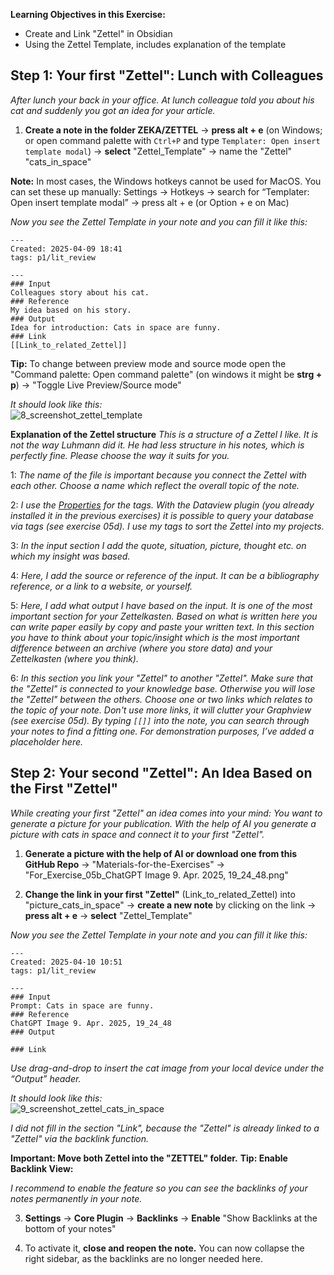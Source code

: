 
**Learning Objectives in this Exercise:**

- Create and Link "Zettel" in Obsidian
- Using the Zettel Template, includes explanation of the template

## Step 1: Your first "Zettel": Lunch with Colleagues

*After lunch your back in your office. At lunch colleague told you about his cat and suddenly you got an idea for your article.*

1. **Create a note in the folder ZEKA/ZETTEL** → **press alt + e** (on Windows; or open command palette with `Ctrl+P` and type `Templater: Open insert template modal`) → **select** "Zettel_Template" → name the "Zettel" "cats_in_space"  

**Note:** In most cases, the Windows hotkeys cannot be used for MacOS. You can set these up manually: Settings → Hotkeys → search for “Templater: Open insert template modal” → press alt + e (or Option + e on Mac)

*Now you see the Zettel Template in your note and you can fill it like this:*

```
---
Created: 2025-04-09 18:41
tags: p1/lit_review

---
### Input
Colleagues story about his cat. 
### Reference
My idea based on his story.
### Output
Idea for introduction: Cats in space are funny.
### Link
[[Link_to_related_Zettel]]
```

**Tip:** To change between preview mode and source mode open the "Command palette: Open command palette" (on windows it might be **strg + p**)  → "Toggle Live Preview/Source mode"

*It should look like this:* <br>
![8_screenshot_zettel_template](https://github.com/user-attachments/assets/576e9902-ad45-4d90-b190-7c572018d59c)


**Explanation of the Zettel structure**
*This is a structure of a Zettel I like. It is not the way Luhmann did it. He had less structure in his notes, which is perfectly fine. Please choose the way it suits for you.*

1: *The name of the file is important because you connect the Zettel with each other. Choose a name which reflect the overall topic of the note.*

2: *I use the [Properties](https://help.obsidian.md/properties) for the tags. With the Dataview plugin (you already installed it in the previous exercises) it is possible to query your database via tags (see exercise 05d). I use my tags to sort the Zettel into my projects.*

3: *In the input section I add the quote, situation, picture, thought etc. on which my insight was based.*

4: *Here, I add the source or reference of the input. It can be a bibliography reference, or a link to a website, or yourself.*

5: *Here, I add what output I have based on the input. It is one of the most important section for your Zettelkasten. Based on what is written here you can write paper easily by copy and paste your written text. In this section you have to think about your topic/insight which is the most important difference between an archive (where you store data) and your Zettelkasten (where you think).*

6: *In this section you link your "Zettel" to another "Zettel". Make sure that the "Zettel" is connected to your knowledge base. Otherwise you will lose the "Zettel" between the others. Choose one or two links which relates to the topic of your note. Don't use more links, it will clutter your Graphview (see exercise 05d). By typing `[[]]` into the note, you can search through your notes to find a fitting one. For demonstration purposes, I’ve added a placeholder here.* 

## Step 2: Your second "Zettel": An Idea Based on the First "Zettel"

*While creating your first "Zettel" an idea comes into your mind: You want to generate a picture for your publication. With the help of AI you generate a picture with cats in space and connect it to your first "Zettel".*

1. **Generate a picture with the help of AI or download one from this GitHub Repo** → "Materials-for-the-Exercises" → "For_Exercise_05b_ChatGPT Image 9. Apr. 2025, 19_24_48.png"

2. **Change the link in your first "Zettel"** (Link_to_related_Zettel) into "picture_cats_in_space" → **create a new note** by clicking on the link → **press alt + e** → **select** "Zettel_Template"

*Now you see the Zettel Template in your note and you can fill it like this:*

```
---
Created: 2025-04-10 10:51
tags: p1/lit_review

---
### Input
Prompt: Cats in space are funny.
### Reference
ChatGPT Image 9. Apr. 2025, 19_24_48
### Output

### Link

```

*Use drag-and-drop to insert the cat image from your local device under the “Output” header.*

*It should look like this:* <br>
![9_screenshot_zettel_cats_in_space](https://github.com/user-attachments/assets/74a12a9e-deb7-4c6c-af52-b9cea2e2eee5)


*I did not fill in the section "Link", because the "Zettel" is already linked to a "Zettel" via the backlink function.*

**Important: Move both Zettel into the "ZETTEL" folder.**
**Tip: Enable Backlink View:**

*I recommend to enable the feature so you can see the backlinks of your notes permanently in your note.*

3. **Settings** → **Core Plugin** → **Backlinks** → **Enable** "Show Backlinks at the bottom of your notes"

4. To activate it, **close and reopen the note.** You can now collapse the right sidebar, as the backlinks are no longer needed here.

